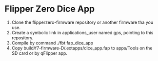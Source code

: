 # Flipper Zero Dice App


1. Clone the flipperzero-firmware repository or another firmware tha you use.
2. Create a symbolic link in applications_user named gps, pointing to this repository.
3. Compile by command ./fbt fap_dice_app
4. Copy build/f7-firmware-D/.extapps/dice_app.fap to apps/Tools on the SD card  or by qFlipper app.

